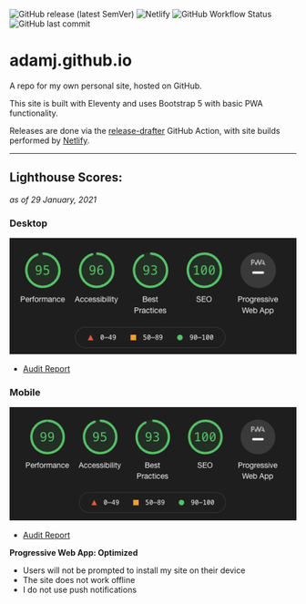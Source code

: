 ![GitHub release (latest SemVer)](https://img.shields.io/github/v/release/AdamJ/adamj.github.io?style=for-the-badge) ![Netlify](https://img.shields.io/netlify/89d7b30b-7d13-4c43-b362-4cc0b8bc5f4e?color=%2315847D&style=for-the-badge)
![GitHub Workflow Status](https://img.shields.io/github/workflow/status/AdamJ/adamj.github.io/Release%20Drafter?label=Release%20Drafter&style=for-the-badge) ![GitHub last commit](https://img.shields.io/github/last-commit/AdamJ/adamj.github.io?color=%2321476b&style=for-the-badge)

# adamj.github.io
A repo for my own personal site, hosted on GitHub.

This site is built with Eleventy and uses Bootstrap 5 with basic PWA functionality.

Releases are done via the [release-drafter](https://github.com/marketplace/actions/release-drafter) GitHub Action, with site builds performed by [Netlify](https://www.netlify.com).

----
## Lighthouse Scores:
_as of 29 January, 2021_

### Desktop
![Lighthouse Score](img/lighthouse-scores-desktop.png)
- [Audit Report](Audit-desktop_report.json)

### Mobile
![Lighthouse Score](img/lighthouse-scores-mobile.png)
- [Audit Report](Audit-mobile_report.json)

**Progressive Web App: Optimized**
  - Users will not be prompted to install my site on their device
  - The site does not work offline
  - I do not use push notifications
